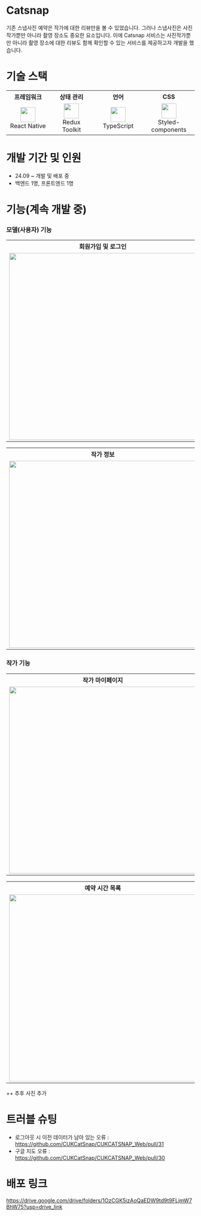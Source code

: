 
# Catsnap

기존 스냅사진 예약은 작가에 대한 리뷰만을 볼 수 있었습니다. 그러나 스냅사진은 사진작가뿐만 아니라 촬영 장소도 중요한 요소입니다. 이에 Catsnap 서비스는 사진작가뿐만 아니라 촬영 장소에 대한 리뷰도 함께 확인할 수 있는 서비스를 제공하고자 개발을 했습니다.

# 기술 스택
<table>
  <tr>
    <th width="150px">프레임워크</th>
    <th width="150px">상태 관리</th>
    <th width="150px">언어</th>
    <th width="150px">CSS</th>
  </tr>
  <tr>
    <td align="center">
      <img src="https://github.com/user-attachments/assets/b52a60af-fa22-4486-a384-34b97087948b" width="40px"><br>
      React Native
    </td>
    <td align="center">
      <img src="https://github.com/user-attachments/assets/1f06ebdf-f53a-4d39-8495-12cbc98c48fa" width="40px"><br>
      Redux Toolkit
    </td>
    <td align="center">
      <img src="https://github.com/user-attachments/assets/f98556c2-a712-4976-a2b0-e7ad0874363e" width="40px"><br>
      TypeScript
    </td>
    <td align="center">
      <img src="https://github.com/user-attachments/assets/aa0f03d9-11a3-4e52-b1af-bb02896c78ed" width="40px"><br>
      Styled-components
    </td>
  </tr>
</table>


# 개발 기간 및 인원

- 24.09 ~ 개발 및 배포 중
- 백엔드 1명, 프론트엔드 1명

# 기능(계속 개발 중)

### 모델(사용자) 기능

<table>
  <tr>
    <th width="500px">회원가입 및 로그인</th>
    <th width="500px">메인 페이지</th>
    <th width="500px">내 예약 현황</th>
  </tr>
  <tr>
    <td align="center">
    <img src="https://github.com/user-attachments/assets/9bf66b06-9e31-45df-8a91-c56ab7b5b86a"  width="500px" ><br>
    </td>
       <td align="center">
      <img src="https://github.com/user-attachments/assets/bfe07887-8095-4ced-9c6c-7200640883cc"  width="500px" ><br>
    </td>
    <td align="center">
      <img src="https://github.com/user-attachments/assets/ede4395b-2a22-4d67-9522-b7c8ec89f67d" width="500px"><br>
    </td>
  </tr>
</table>
  <table>
  <tr>
    <th width="500px">작가 정보</th>
    <th width="500px">예약 하기</th>
    <th width="500px">리뷰 작성</th>
  </tr>
  <tr>
    <td align="center">
      <img src="https://github.com/user-attachments/assets/6b147c3c-3be4-41ee-8ec1-252e6e97f68e"  width="500px" ><br>
    </td>
    <td align="center">
    <img src="https://github.com/user-attachments/assets/dd876b6b-ad25-4024-87fc-588852a2ba94"  width="500px" ><br>
    </td>
    <td align="center">
     <img src="https://github.com/user-attachments/assets/cf53c074-8206-4119-86d9-666f42d8b804" width="500px"><br>
    </td>
  </tr>
</table>

### 작가 기능

  <table>
  <tr>
    <th width="500px">작가 마이페이지</th>
    <th width="500px">예약 설정</th>
    <th width="500px">예약 환경 설정</th>
  </tr>
  <tr>
    <td align="center">
      <img src="https://github.com/user-attachments/assets/21685619-d210-4ebd-a6e5-37790180e896"  width="500px" ><br>
    </td>
    <td align="center">
    <img src="https://github.com/user-attachments/assets/1e0116b1-ca7d-4f1b-8534-8f01e276146a"  width="500px" ><br>
    </td>
    <td align="center">
      <img src="https://github.com/user-attachments/assets/a08d1122-8632-4ea0-ae64-791bd4248420" width="500px"><br>
    </td>
  </tr>
</table>
  <table>
  <tr>
    <th width="500px">예약 시간 목록</th>
    <th width="500px">요일별 예약 설정</th>
        <th width="500px">구독 페이지</th>
  </tr>
  <tr>
    <td align="center">
    <img src="https://github.com/user-attachments/assets/0b9f8fbc-528f-44cf-8af1-0b56bfe2473d"  width="500px" ><br>
    </td>
     <td align="center">
      <img src="https://github.com/user-attachments/assets/4e50d2d4-c2a2-4a22-8350-02d2f1a33db1"  width="500px" ><br>
    </td>
      <td align="center">
      <img src=""  width="500px" ><br>
    </td>
  </tr>
</table>

++ 추후 사진 추가 

# 트러블 슈팅

- 로그아웃 시 이전 데이터가 남아 있는 오류 : https://github.com/CUKCatSnap/CUKCATSNAP_Web/pull/31
- 구글 지도 오류 : https://github.com/CUKCatSnap/CUKCATSNAP_Web/pull/30

# 배포 링크

https://drive.google.com/drive/folders/1OzCGK5izAoQaEDW9td9t9FLjmW7BhW75?usp=drive_link
